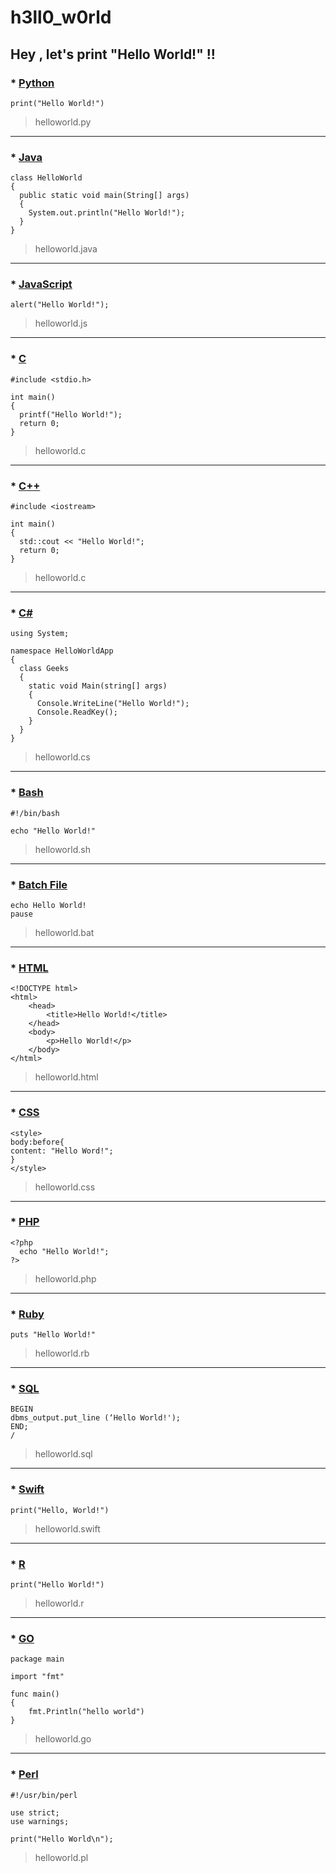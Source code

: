 # h3ll0_w0rld

## Hey , let's print "Hello World!" !!

### * [Python](https://en.wikipedia.org/wiki/Python_(programming_language))
```
print("Hello World!")
```
> helloworld.py

---

### * [Java](https://en.wikipedia.org/wiki/Java)
```
class HelloWorld
{
  public static void main(String[] args) 
  {
    System.out.println("Hello World!"); 
  }
}
```
> helloworld.java

---

### * [JavaScript](https://en.wikipedia.org/wiki/JavaScript)
```
alert("Hello World!");
```
> helloworld.js

---

### * [C](https://en.wikipedia.org/wiki/C)
```
#include <stdio.h>

int main() 
{
  printf("Hello World!");
  return 0;
}
```
> helloworld.c

---

### * [C++](https://en.wikipedia.org/wiki/C++)
```
#include <iostream>

int main() 
{
  std::cout << "Hello World!";
  return 0;
}
```
> helloworld.c

---

### * [C#](https://en.wikipedia.org/wiki/C_Sharp_(programming_language))
```
using System; 

namespace HelloWorldApp 
{ 
  class Geeks 
  {
    static void Main(string[] args) 
    {  
      Console.WriteLine("Hello World!");  
      Console.ReadKey(); 
    } 
  } 
} 
```
> helloworld.cs

---

### * [Bash](https://en.wikipedia.org/wiki/Bash_(Unix_shell))
```
#!/bin/bash

echo "Hello World!"
```
> helloworld.sh

---

### * [Batch File](https://en.wikipedia.org/wiki/Batch_file)
```
echo Hello World!
pause
```
> helloworld.bat

---

### * [HTML](https://en.wikipedia.org/wiki/HTML)
```
<!DOCTYPE html>
<html>
    <head>
        <title>Hello World!</title>
    </head>
    <body>
        <p>Hello World!</p>
    </body>
</html>

```
> helloworld.html

---

### * [CSS](https://en.wikipedia.org/wiki/CSS)
```
<style>
body:before{
content: "Hello Word!";
}
</style>
```
> helloworld.css

---

### * [PHP](https://en.wikipedia.org/wiki/PHP)
```
<?php
  echo "Hello World!";
?>
```
> helloworld.php

---

### * [Ruby](https://en.wikipedia.org/wiki/Ruby)
```
puts "Hello World!"
```
> helloworld.rb

---

### * [SQL](https://en.wikipedia.org/wiki/SQL)
```
BEGIN
dbms_output.put_line (‘Hello World!');
END;
/
```
> helloworld.sql

---

### * [Swift](https://en.wikipedia.org/wiki/Swift_(programming_language))
```
print("Hello, World!")
```
> helloworld.swift

---

### * [R](https://en.wikipedia.org/wiki/R_(programming_language))
```
print("Hello World!")
```
> helloworld.r

---

### * [GO](https://en.wikipedia.org/wiki/Go_(programming_language))
```
package main

import "fmt"

func main() 
{
    fmt.Println("hello world")
}
```
> helloworld.go

---

### * [Perl](https://en.wikipedia.org/wiki/Perl)
```
#!/usr/bin/perl
  
use strict;
use warnings;

print("Hello World\n");
```
> helloworld.pl



